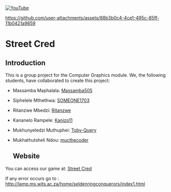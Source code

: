 [![YouTube](http://i.ytimg.com/vi/gTsHUWjRZCs/hqdefault.jpg)](https://youtu.be/aD4txBszyos?si=O8xHM3LqH4xWT_tP)

https://github.com/user-attachments/assets/88b3b0c4-4ce1-495c-85ff-11b0421a9859 

# Street Cred

## Introduction

This is a group project for the Computer Graphics module. We, the following students, have collaborated to create this project:

- Massamba Maphalala: [Massamba505](https://github.com/Massamba505)
- Siphelele Mthethwa: [SOMEONE1703](https://github.com/SOMEONE1703)
- Ritanzwe Mbedzi: [Ritanzwe](https://github.com/Ritanzwe)
- Kananelo Rampele: [Kanizo11](https://github.com/Kanizo11)
- Mukhunyeledzi Muthuphei: [Toby-Query](https://github.com/Toby-Query)
- Mukhathutsheli Ndou: [mucthecoder](https://github.com/mucthecoder)

  ## Website

You can access our game at: [Street Cred](https://lamp.ms.wits.ac.za/home/seldenringconquerors/)

If any error occurs go to : http://lamp.ms.wits.ac.za/home/seldenringconquerors/index1.html
